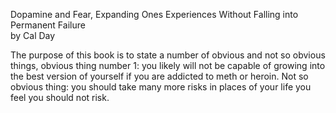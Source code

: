Dopamine and Fear, Expanding Ones Experiences Without Falling into Permanent Failure  
by Cal Day

The purpose of this book is to state a number of obvious and not so obvious things, obvious thing number 1: you likely will not be capable of growing into the best
version of yourself if you are addicted to meth or heroin. Not so obvious thing: you should take many more risks in places of your life you feel you should not risk.